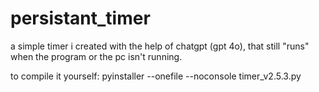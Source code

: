 # persistant_timer
a simple timer i created with the help of chatgpt (gpt 4o), that still "runs" when the program or the pc isn't running.

to compile it yourself: pyinstaller --onefile --noconsole timer_v2.5.3.py
